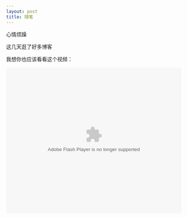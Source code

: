 ```yaml
---
layout: post
title: 随笔
---
```


心情烦躁

这几天逛了好多博客

我想你也应该看看这个视频：

 <embed src="https://imgcache.qq.com/tencentvideo_v1/playerv3/TPout.swf?max_age=86400&amp;v=20161117&amp;vid=k0530mizher&amp;auto=0"
            allowfullscreen="true"
            quality="high"
            width="480" height="400"
            align="middle"
            allowscriptaccess="always"
            type="application/x-shockwave-flash">
